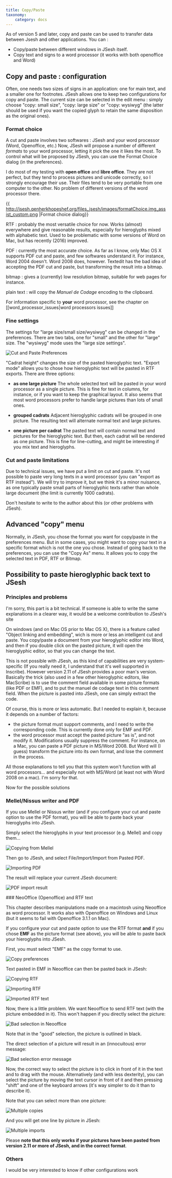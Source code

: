 ```yaml
---
title: Copy/Paste
taxonomy:
    category: docs
---
```


As of version 5 and later, copy and paste can be used to transfer data between Jsesh and other applications. You can :

* Copy/paste between different windows in JSesh itself.
* Copy text and signs to a word processor (it works with both openoffice and Word)

## Copy and paste : configuration


Often, one needs two sizes of signs in an application: one for main text, and a smaller one for footnotes. JSesh allows one to keep two configurations for copy and paste. The current size can be selected in the edit menu : simply choose "copy: small size", "copy: large size" or "copy: wysiwyg" (the latter should be used if you want the copied glyph to retain the same disposition as the original ones).

### Format choice


A cut and paste involves two softwares : JSesh and your word processor (Word, Openoffice, etc.) 
Now, JSesh will propose a number of different *formats* to your word processor, letting it pick the one it likes the most. To control what will be proposed by JSesh, you can use the Format Choice dialog (in the preferences).

I do most of my testing with **open office** and **libre office**. They are not perfect, but they tend to process pictures and unicode correctly, so I strongly encourage their use. Their files tend to be very portable from one computer to the other. No problem of different versions of the word processor there.

{{ http://jsesh.qenherkhopeshef.org/files_jsesh/images/formatChoice.img_assist_custom.png |Format choice dialog}}


RTF
: probably the most versatile choice for now. Works (almost) everywhere and give reasonable results, especially for hieroglyphs mixed with    alphabetic text. Used to be problematic with some versions of Word on Mac, but has recently (2016) improved.

PDF
: currently the most accurate choice. As far as I know, only Mac OS X supports PDF cut and paste, and few softwares understand it. For instance, Word 2004 doesn't. Word 2008 does, however. Textedit has the bad idea of accepting the PDF cut and paste, but transforming the result into a bitmap.

bitmap
: gives a (currently) low resolution bitmap, suitable for web pages for instance.

plain text
: will copy the *Manuel de Codage* encoding to the clipboard.

For information specific to **your** word processor, see the chapter on [[word_processor_issues|word processors issues]]

### Fine settings


The settings for "large size/small size/wysiwyg" can be changed in the preferences. There are two tabs, one for "small" and the other for "large" size. The "wysiwyg" mode uses the "large size settings".

![](./cut_and_paste_preferences.png?classes=caption "Cut and Paste Preferences")


"Cadrat height" changes the size of the pasted hieroglyphic text. "Export mode" allows you to chose how hieroglyphic text will be pasted in RTF exports. There are three options:

* **as one large picture** The whole selected text will be pasted in your word processor as a single picture. This is fine for text in columns, for instance, or if you want to keep the graphical layout. It also seems that most word processors prefer to handle large pictures than lots of small ones.

* **grouped cadrats** Adjacent hieroglyphic cadrats will be grouped in one picture. The resulting text will alternate normal text and large pictures.

* **one picture per cadrat** The pasted text will contain normal text and pictures for the hieroglyphic text. But then, each cadrat will be rendered as one picture. This is fine for line-cutting, and might be interesting if you mix text and hieroglyphs.

### Cut and paste limitations


Due to technical issues, we have put a limit on cut and paste. It's not possible to paste very long texts in a word processor (you can "export as RTF instead"). We will try to improve it, but we think it's a minor nuisance, as one typically paste small parts of hieroglyphic texts rather than whole large document (the limit is currently 1000 cadrats).

Don't hesitate to write to the author about this (or other problems with JSesh).


## Advanced "copy" menu 


Normally, in JSesh, you chose the format you want for copy/paste in the preferences menu. But in some cases, you might want to copy your text in a specific format which is not the one you chose. Instead of going back to the preferences, you can use the "Copy As" menu. It allows you to copy the selected text in PDF, RTF or Bitmap.

## Possibility to paste hieroglyphic back text to JSesh

### Principles and problems

I'm sorry, this part is a bit technical. If someone is able to write the same explanations in a clearer way, it would be a welcome contribution to JSesh's site

On windows (and on Mac OS prior to Mac OS X), there is a feature called "Object linking and embedding", wich is more or less an intelligent cut and paste. You copy/paste a document from your hieroglyphic editor into Word, and then if you double click on the pasted picture, it will open the hieroglyphic editor, so that you can change the text.

This is not possible with JSesh, as this kind of capabilities are very system-specific (If you really need it, I understand that it's well supported in Inscribe). However version 2.11 of JSesh provides a poor man's version. Basically the trick (also used in a few other hieroglyphic editors, like MacScribe) is to use the comment field available in some picture formats (like PDF or EMF), and to put the manuel de codage text in this comment field. When the picture is pasted into JSesh, one can simply extract the code.

Of course, this is more or less automatic. But I needed to explain it, because it depends on a number of factors:

* the picture format must support comments, and I need to write the corresponding code. This is currently done only for EMF and PDF.
* the word processor must accept the pasted picture "as is", and not modify it. Modifications usually suppress the comment. For instance, on a Mac, you can paste a PDF picture in MS/Word 2008. But Word will (I guess) transform the picture into its own format, and lose the comment in the process.

All those explanations to tell you that this system won't function with all word processors... and especially not with MS/Word (at least not with Word 2008 on a mac). I'm sorry for that.

Now for the possible solutions

### Mellel/Nissus writer and PDF

If you use Mellel or Nissus writer (and if you configure your cut and paste option to use the PDF format), you will be able to paste back your hieroglyphs into JSesh.

Simply select the hieroglyphs in your text processor (e.g. Mellel) and copy them...

![Copying from Mellel](mellel_copy.png?classes=caption "Copying from Mellel")


Then go to JSesh, and select File/Import/Import from Pasted PDF.

![Importing PDF](jsesh_pdf_import.png?classes=caption "Importing PDF")


The result will replace your current JSesh document:

![PDF import result](jsesh_pdf_import_result.png?classes=caption "PDF import result")

### NeoOffice (Openoffice) and RTF text

This chapter describes manipulations made on a macintosh using Neooffice as word processor. It works also with Openoffice on Windows and Linux (but it seems to fail with Openoffice 3.1.1 on Mac).

If you configure your cut and paste option to use the RTF format **and** if you chose **EMF** as the picture format (see above), you will be able to paste back your hieroglyphs into JSesh.

First, you must select "EMF" as the copy format to use.

![Copy preferences](cut_and_paste_preferences.png?classes=caption "Copy preferences")

Text pasted in EMF in Neooffice  can then be pasted back in JSesh:

![Copying RTF](copy_rtf.png?classes=caption "Copying RTF")

![Importing RTF](import_rtf.png?classes=caption "Importing RTF")

![Imported RTF text](import_rtf_result.png?classes=caption "Imported RTF text")

Now, there is a little problem. We want Neooffice to send RTF text (with the picture embedded in it). This won't happen if you directly select the picture:

![Bad selection in Neooffice](bad_copy_attempt.png?classes=caption "Bad selection in Neooffice")

Note that in the "good" selection, the picture is outlined in black.

The direct selection of a picture will result in an (innocuitous) error message:

![Bad selection error message](bad_copy_attempt_result.png?classes=caption "Bad selection error message")

Now, the correct way to select the picture is to click in front of it in the text and to drag with the mouse. 
Alternatively (and with less dexterity), you can select the picture by moving the text cursor in front of it and then pressing "shift" and one of the keyboard arrows (it's way simpler to do it than to describe it).

Note that you can select more than one picture:

![Multiple copies](multi_copy.png?classes=caption "Multiple copies")

And you will get one line by picture in JSesh:

![Multiple imports](multi_copy_result.png?classes=caption "Multiple imports")

Please **note that this only works if your pictures have been pasted from version 2.11 or more of JSesh, and in  the correct format**.

### Others

I would be very interested to know if other configurations work